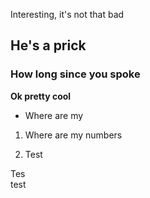 Interesting, it's not that bad

## He's a prick

### How long since you spoke

**Ok pretty cool**

*   Where are my
    

1.  Where are my numbers
    
2.  Test
    

Tes  
test